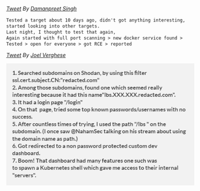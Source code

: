 *[Tweet](https://twitter.com/MrDamanSingh/status/1308247674630500354) By [Damanpreet Singh](https://twitter.com/MrDamanSingh)*  

```
Tested a target about 10 days ago, didn't got anything interesting, started looking into other targets.
Last night, I thought to test that again,
Again started with full port scanning > new docker service found > Tested > open for everyone > got RCE > reported
```

*[Tweet](https://twitter.com/krizzsk/status/1249341137183072257) By [Joel Verghese](https://twitter.com/krizzsk)*  

![RCE POC](./images/EVaL-45UYAAmFqM.png)
